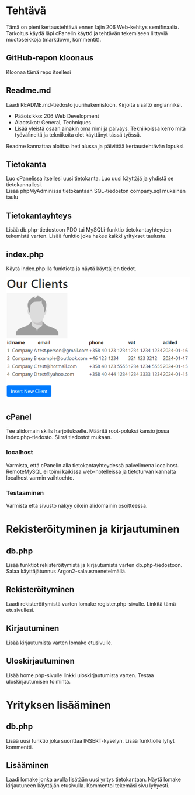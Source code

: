 # Tehtävä
Tämä on pieni kertaustehtävä ennen lajin 206 Web-kehitys semifinaalia. Tarkoitus käydä läpi cPanelin käyttö ja tehtävän tekemiseen liittyviä muotoseikkoja (markdown, kommentit).

## GitHub-repon kloonaus
Kloonaa tämä repo itsellesi

## Readme.md
Laadi README.md-tiedosto juurihakemistoon. Kirjoita sisältö englanniksi.
- Pääotsikko: 206 Web Development
- Alaotsikot: General, Techniques
- Lisää yleistä osaan ainakin oma nimi ja päiväys\. Tekniikoissa kerro mitä työvälineitä ja tekniikoita olet käyttänyt tässä työssä. 

Readme kannattaa aloittaa heti alussa ja päivittää kertaustehtävän lopuksi.

## Tietokanta
Luo cPanelissa itsellesi uusi tietokanta. Luo uusi käyttäjä ja yhdistä se tietokannallesi.  
Lisää phpMyAdminissa tietokantaan SQL-tiedoston company.sql mukainen taulu

## Tietokantayhteys
Lisää db.php-tiedostoon PDO tai MySQLi-funktio tietokantayhteyden tekemistä varten. Lisää funktio joka hakee kaikki yritykset taulusta.

## index.php
Käytä index.php:lla funktiota ja näytä käyttäjien tiedot.

![Esimerkki](/example/example.png)

## cPanel
Tee alidomain skills harjoitukselle. Määritä root-poluksi kansio jossa index.php-tiedosto. Siirrä tiedostot mukaan.

### localhost
Varmista, että cPanelin alla tietokantayhteydessä palvelimena localhost. RemoteMySQL ei toimi kaikissa web-hotelleissa ja tietoturvan kannalta localhost varmin vaihtoehto.

### Testaaminen
Varmista että sivusto näkyy oikein alidomainin osoitteessa.

# Rekisteröityminen ja kirjautuminen
## db.php
Lisää funktiot rekisteröitymistä ja kirjautumista varten db.php-tiedostoon. Salaa käyttäjätunnus Argon2-salausmenetelmällä.

## Rekisteröityminen
Laadi rekisteröitymistä varten lomake register.php-sivulle. Linkitä tämä etusivullesi.

## Kirjautuminen
Lisää kirjautumista varten lomake etusivulle.

## Uloskirjautuminen
Lisää home.php-sivulle linkki uloskirjautumista varten. Testaa uloskirjautumisen toiminta.

# Yrityksen lisääminen
## db.php
Lisää uusi funktio joka suorittaa INSERT-kyselyn. Lisää funktiolle lyhyt kommentti.

## Lisääminen
Laadi lomake jonka avulla lisätään uusi yritys tietokantaan. Näytä lomake kirjautuneen käyttäjän etusivulla. Kommentoi tekemäsi sivu lyhyesti.